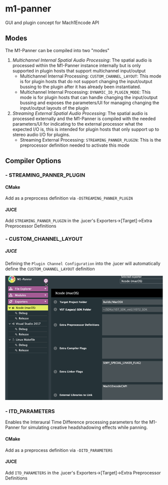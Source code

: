# m1-panner
GUI and plugin concept for Mach1Encode API


## Modes
The M1-Panner can be compiled into two "modes"
 1. *Multichannel Internal Spatial Audio Processing*: The spatial audio is processed within the M1-Panner instance internally but is only supported in plugin hosts that support multichannel input/output
 	- Multichannel Internal Processing: `CUSTOM_CHANNEL_LAYOUT`: This mode is for plugin hosts that do not support changing the input/output bussing to the plugin after it has already been instantiated.
 	- Multichannel Internal Processing: `DYNAMIC_IO_PLUGIN_MODE`: This mode is for plugin hosts that can handle changing the input/output bussing and exposes the parameters/UI for managing changing the input/output layouts of the plugin
 2. *Streaming External Spatial Audio Processing*: The spatial audio is processed externally and the M1-Panner is compiled with the needed parameters/UI for indicating to the external processor what the expected I/O is, this is intended for plugin hosts that only support up to stereo audio I/O for plugins.
 	- Streaming External Processing: `STREAMING_PANNER_PLUGIN`: This is the preprocessor definition needed to activate this mode

## Compiler Options

### - STREAMING_PANNER_PLUGIN

#### CMake
Add as a preprocess definition via `-DSTREAMING_PANNER_PLUGIN`

#### JUCE
Add `STREAMING_PANNER_PLUGIN` in the .jucer's Exporters->[Target]->Extra Preprocessor Definitions

### - CUSTOM_CHANNEL_LAYOUT

##### JUCE
Defining the `Plugin Channel Configuration` into the .jucer will automatically define the `CUSTOM_CHANNEL_LAYOUT` definition

![Custom_CHANNEL_LAYOUT JUCE Setup](./.readme/setup_custom_channel_layout.gif)

### - ITD_PARAMETERS
Enables the Interaural Time Difference processing parameters for the M1-Panner for simulating creative headshadowing effects while panning.

#### CMake
Add as a preprocess definition via `-DITD_PARAMETERS`

#### JUCE
Add `ITD_PARAMETERS` in the .jucer's Exporters->[Target]->Extra Preprocessor Definitions
